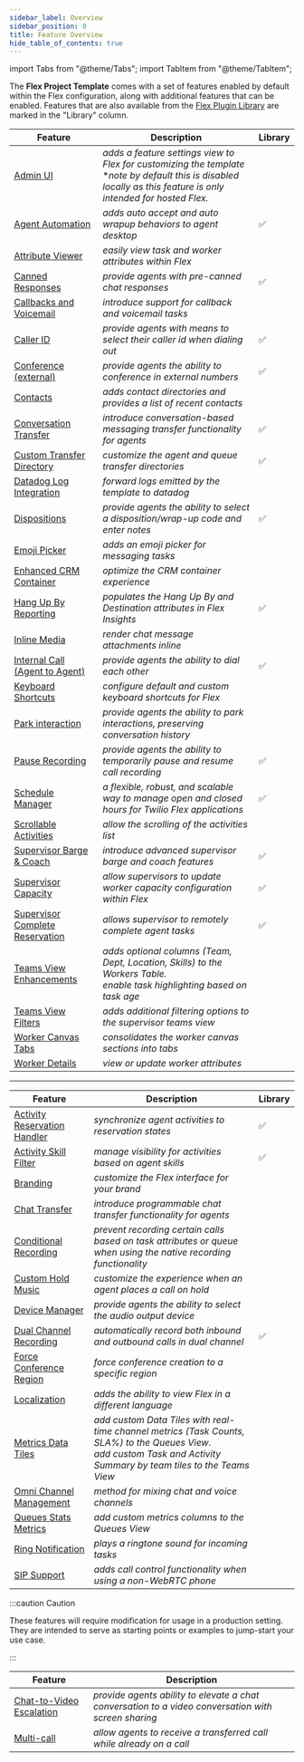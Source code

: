 ```yaml
---
sidebar_label: Overview
sidebar_position: 0
title: Feature Overview
hide_table_of_contents: true
---
```

import Tabs from "@theme/Tabs";
import TabItem from "@theme/TabItem";

The **Flex Project Template** comes with a set of features enabled by default within the Flex configuration, along with additional features that can be enabled. Features that are also available from the [Flex Plugin Library](https://www.twilio.com/docs/flex/developer/plugins/plugin-library) are marked in the "Library" column.

<Tabs queryString="type">
<TabItem value="default" label="Enabled by default" default>

| Feature                                                            | Description                                                                                                                                                             | Library |
| ------------------------------------------------------------------ | ----------------------------------------------------------------------------------------------------------------------------------------------------------------------- | ------- |
| [Admin UI](admin-ui)                                               | _adds a feature settings view to Flex for customizing the template_ <br/> **note by default this is disabled locally as this feature is only intended for hosted Flex.* |   |
| [Agent Automation](agent-automation)                               | _adds auto accept and auto wrapup behaviors to agent desktop_                                                                                                           | ✅ |
| [Attribute Viewer](attribute-viewer)                               | _easily view task and worker attributes within Flex_                                                                                                                    |   |
| [Canned Responses](canned-responses)                               | _provide agents with pre-canned chat responses_                                                                                                                         | ✅ |
| [Callbacks and Voicemail](callback-and-voicemail)                  | _introduce support for callback and voicemail tasks_                                                                                                                    |   |
| [Caller ID](caller-id)                                             | _provide agents with means to select their caller id when dialing out_                                                                                                  | ✅ |
| [Conference (external)](conference)                                | _provide agents the ability to conference in external numbers_                                                                                                          | ✅ |
| [Contacts](contacts)                                               | _adds contact directories and provides a list of recent contacts_                                                                                                       |   |
| [Conversation Transfer](conversation-transfer)                     | _introduce conversation-based messaging transfer functionality for agents_                                                                                              | ✅ |
| [Custom Transfer Directory](custom-transfer-directory)             | _customize the agent and queue transfer directories_                                                                                                                    | ✅ |
| [Datadog Log Integration](datadog-log-integration)                 | _forward logs emitted by the template to datadog_                                                                                                                       |   |
| [Dispositions](dispositions)                                       | _provide agents the ability to select a disposition/wrap-up code and enter notes_                                                                                       | ✅ |
| [Emoji Picker](emoji-picker)                                       | _adds an emoji picker for messaging tasks_                                                                                                                              |   |
| [Enhanced CRM Container](enhanced-crm-container)                   | _optimize the CRM container experience_                                                                                                                                 |   |
| [Hang Up By Reporting](hang-up-by)                                 | _populates the Hang Up By and Destination attributes in Flex Insights_                                                                                                  | ✅ |
| [Inline Media](inline-media)                                       | _render chat message attachments inline_                                                                                                                                |   |
| [Internal Call (Agent to Agent)](internal-call)                    | _provide agents the ability to dial each other_                                                                                                                         | ✅ |
| [Keyboard Shortcuts](keyboard-shortcuts)                           | _configure default and custom keyboard shortcuts for Flex_                                                                                                              |   |
| [Park interaction](park-interaction)                               | _provide agents the ability to park interactions, preserving conversation history_                                                                                      |   |
| [Pause Recording](pause-recording)                                 | _provide agents the ability to temporarily pause and resume call recording_                                                                                             | ✅ |
| [Schedule Manager](schedule-manager)                               | _a flexible, robust, and scalable way to manage open and closed hours for Twilio Flex applications_                                                                     | ✅ |
| [Scrollable Activities](scrollable-activities)                     | _allow the scrolling of the activities list_                                                                                                                            |   |
| [Supervisor Barge & Coach](supervisor-barge-coach)                 | _introduce advanced supervisor barge and coach features_                                                                                                                | ✅ |
| [Supervisor Capacity](supervisor-capacity)                         | _allow supervisors to update worker capacity configuration within Flex_                                                                                                 | ✅ |
| [Supervisor Complete Reservation](supervisor-complete-reservation) | _allows supervisor to remotely complete agent tasks_                                                                                                                    | ✅ |
| [Teams View Enhancements](teams-view-enhancements)                 | _adds optional columns (Team, Dept, Location, Skills) to the Workers Table. <br/> enable task highlighting based on task age_                                           |   |
| [Teams View Filters](teams-view-filters)                           | _adds additional filtering options to the supervisor teams view_                                                                                                        |   |
| [Worker Canvas Tabs](worker-canvas-tabs)                           | _consolidates the worker canvas sections into tabs_                                                                                                                     |   |
| [Worker Details](worker-details)                                   | _view or update worker attributes_                                                                                                                                      |   |

---

</TabItem>
<TabItem value="additional" label="Additional features">

| Feature                                                      | Description                                                                                                                                                                | Library |
| ------------------------------------------------------------ | -------------------------------------------------------------------------------------------------------------------------------------------------------------------------- | ------- |
| [Activity Reservation Handler](activity-reservation-handler) | _synchronize agent activities to reservation states_                                                                                                                       | ✅ |
| [Activity Skill Filter](activity-skill-filter)               | _manage visibility for activities based on agent skills_                                                                                                                   | ✅ |
| [Branding](branding)                                         | _customize the Flex interface for your brand_                                                                                                                              |   |
| [Chat Transfer](chat-transfer)                               | _introduce programmable chat transfer functionality for agents_                                                                                                            |   |
| [Conditional Recording](conditional-recording)               | _prevent recording certain calls based on task attributes or queue when using the native recording functionality_                                                          |   |
| [Custom Hold Music](custom-hold-music)                       | _customize the experience when an agent places a call on hold_                                                                                                             |   |
| [Device Manager](device-manager)                             | _provide agents the ability to select the audio output device_                                                                                                             |   |
| [Dual Channel Recording](dual-channel-recording)             | _automatically record both inbound and outbound calls in dual channel_                                                                                                     | ✅ |
| [Force Conference Region](force-conference-region)           | _force conference creation to a specific region_                                                                                                                           |   |
| [Localization](localization)                                 | _adds the ability to view Flex in a different language_                                                                                                                    |   |
| [Metrics Data Tiles](metrics-data-tiles)                     | _add custom Data Tiles with real-time channel metrics (Task Counts, SLA%) to the Queues View.  <br/> add custom Task and Activity Summary by team tiles to the Teams View_ |   |
| [Omni Channel Management](omni-channel-capacity-management)  | _method for mixing chat and voice channels_                                                                                                                                |   |
| [Queues Stats Metrics](queues-stats-metrics)                 | _add custom metrics columns to the Queues View_                                                                                                                            |   |
| [Ring Notification](ring-notification)                       | _plays a ringtone sound for incoming tasks_                                                                                                                                |   |
| [SIP Support](sip-support)                                   | _adds call control functionality when using a non-WebRTC phone_                                                                                                            |   |

</TabItem>
<TabItem value="experimental" label="Experimental features">

:::caution Caution

These features will require modification for usage in a production setting. They are intended to serve as starting points or examples to jump-start your use case.

::: 

| Feature                                              | Description                                                                                         |
| ---------------------------------------------------- | --------------------------------------------------------------------------------------------------- |
| [Chat-to-Video Escalation](chat-to-video-escalation) | _provide agents ability to elevate a chat conversation to a video conversation with screen sharing_ |
| [Multi-call](multi-call)                             | _allow agents to receive a transferred call while already on a call_                                |

</TabItem>
</Tabs>
